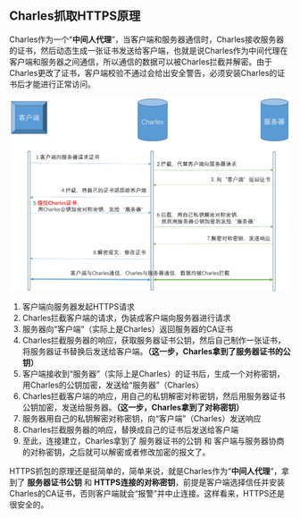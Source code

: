 ## Charles抓取HTTPS原理

Charles作为一个“**中间人代理**”，当客户端和服务器通信时，Charles接收服务器的证书，然后动态生成一张证书发送给客户端，也就是说Charles作为中间代理在客户端和服务器之间通信，所以通信的数据可以被Charles拦截并解密。由于Charles更改了证书，客户端校验不通过会给出安全警告，必须安装Charles的证书后才能进行正常访问。

![Charles抓取HTTPS原理](images/18.png)

1. 客户端向服务器发起HTTPS请求
2. Charles拦截客户端的请求，伪装成客户端向服务器进行请求
3. 服务器向“客户端”（实际上是Charles）返回服务器的CA证书
4. Charles拦截服务器的响应，获取服务器证书公钥，然后自己制作一张证书，将服务器证书替换后发送给客户端。**（这一步，Charles拿到了服务器证书的公钥）**
5. 客户端接收到“服务器”（实际上是Charles）的证书后，生成一个对称密钥，用Charles的公钥加密，发送给“服务器”（Charles）
6. Charles拦截客户端的响应，用自己的私钥解密对称密钥，然后用服务器证书公钥加密，发送给服务器。**（这一步，Charles拿到了对称密钥）**
7. 服务器用自己的私钥解密对称密钥，向“客户端”（Charles）发送响应
8. Charles拦截服务器的响应，替换成自己的证书后发送给客户端
9. 至此，连接建立，Charles拿到了 服务器证书的公钥 和 客户端与服务器协商的对称密钥，之后就可以解密或者修改加密的报文了。

HTTPS抓包的原理还是挺简单的，简单来说，就是Charles作为“**中间人代理**”，拿到了 **服务器证书公钥** 和 **HTTPS连接的对称密钥**，前提是客户端选择信任并安装Charles的CA证书，否则客户端就会“报警”并中止连接。这样看来，HTTPS还是很安全的。
